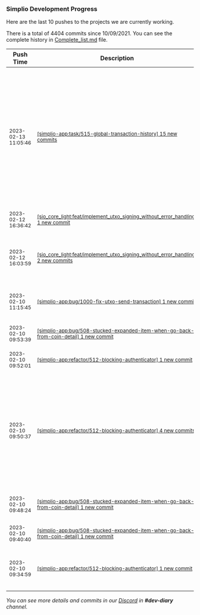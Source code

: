 
### Simplio Development Progress

Here are the last 10 pushes to the projects we are currently working.

There is a total of 4404 commits since 10/09/2021. You can see the complete history in
 [Complete_list.md](Complete_list.md) file.

| Push Time | Description | Commits |
| --- | --- | --- |
| <sub>2023-02-13 11:05:46</sub> | <sub>[[simplio-app:task/515\-global\-transaction\-history] 15 new commits](https://github.com/SimplioOfficial/simplio-app/compare/fb510b633ae5...e25fba964a32)</sub> | <sub>[d63ebe3](https://github.com/SimplioOfficial/simplio-app/commit/d63ebe3596145d6ec826e639109b87c22d17341d) adding date text widget - storkandstars<br>[263dfaa](https://github.com/SimplioOfficial/simplio-app/commit/263dfaaa4974c74dd0b38ccdd7a7143150dd44d9) removing date extension - storkandstars<br>[609a07b](https://github.com/SimplioOfficial/simplio-app/commit/609a07b390c6e4442e35508181d3f1a173578156) removing transaction content - storkandstars<br>[a650359](https://github.com/SimplioOfficial/simplio-app/commit/a65035918fe282ee625e3de1a702b02fd4f5c716) removing transaction item - storkandstars<br>[94fec8d](https://github.com/SimplioOfficial/simplio-app/commit/94fec8dc0d56568af3417f9e195c0728cbb5ff45) removing transaction cubit - storkandstars</sub> |
| <sub>2023-02-12 16:36:42</sub> | <sub>[[sio_core_light:feat/implement\_utxo\_signing\_without\_error\_handling] 1 new commit](https://github.com/SimplioOfficial/sio_core_light/commit/3200855179f4b4852d12ae777f7950e786fd1a05)</sub> | <sub>[3200855](https://github.com/SimplioOfficial/sio_core_light/commit/3200855179f4b4852d12ae777f7950e786fd1a05) fix: allow signed max amount - ciripel</sub> |
| <sub>2023-02-12 16:03:59</sub> | <sub>[[sio_core_light:feat/implement\_utxo\_signing\_without\_error\_handling] 2 new commits](https://github.com/SimplioOfficial/sio_core_light/compare/7244fa7fee7d...8cf24f4ad6b2)</sub> | <sub>[0818ecf](https://github.com/SimplioOfficial/sio_core_light/commit/0818ecf45e1906dd9e0fb2f0aaa07b9d84377ece) chore: update dependencies - ciripel<br>[8cf24f4](https://github.com/SimplioOfficial/sio_core_light/commit/8cf24f4ad6b2694f696f44af2a00ad29edb11ec7) ci: upgrade flutter to 3.7.3 - ciripel</sub> |
| <sub>2023-02-10 11:15:45</sub> | <sub>[[simplio-app:bug/1000\-fix\-utxo\-send\-transaction] 1 new commit](https://github.com/SimplioOfficial/simplio-app/commit/f711509c37615159091cc7a13c8b6365106142b0)</sub> | <sub>[f711509](https://github.com/SimplioOfficial/simplio-app/commit/f711509c37615159091cc7a13c8b6365106142b0) fix: use already signed selected tx for utxo coins - ciripel</sub> |
| <sub>2023-02-10 09:53:39</sub> | <sub>[[simplio-app:bug/508\-stucked\-expanded\-item\-when\-go\-back\-from\-coin\-detail] 1 new commit](https://github.com/SimplioOfficial/simplio-app/commit/035538c4962cfe4e4b34f7aca0e4e9dc37bf3ca3)</sub> | <sub>[035538c](https://github.com/SimplioOfficial/simplio-app/commit/035538c4962cfe4e4b34f7aca0e4e9dc37bf3ca3) 1. Reverted pubspec.lock - Tomas Petrik</sub> |
| <sub>2023-02-10 09:52:01</sub> | <sub>[[simplio-app:refactor/512\-blocking\-authenticator] 1 new commit](https://github.com/SimplioOfficial/simplio-app/commit/bcaa425cd9fbc8c11701fd05758a944ddc36e4db)</sub> | <sub>[bcaa425](https://github.com/SimplioOfficial/simplio-app/commit/bcaa425cd9fbc8c11701fd05758a944ddc36e4db) 1. Reverted pubspec.lock - Tomas Petrik</sub> |
| <sub>2023-02-10 09:50:37</sub> | <sub>[[simplio-app:refactor/512\-blocking\-authenticator] 4 new commits](https://github.com/SimplioOfficial/simplio-app/compare/8ffdca0ee5fd...236a63f4ecac)</sub> | <sub>[1fa7a57](https://github.com/SimplioOfficial/simplio-app/commit/1fa7a57df055cb4bfc04780f4190f8f754a7fa07) 1. Fixed stucked expanded item when go back fro... - Tomas Petrik<br>[537491a](https://github.com/SimplioOfficial/simplio-app/commit/537491a1ac518414918cd4b096d7a631922958b5) Reverted Podfile.lock - Tomas Petrik<br>[af3d2b1](https://github.com/SimplioOfficial/simplio-app/commit/af3d2b1cad8e15aa858fdeee43c051ff058c6516) 1. Added ios/Podfile.lock to .gitignore - Tomas Petrik<br>[236a63f](https://github.com/SimplioOfficial/simplio-app/commit/236a63f4ecac78098efdf5335b7a6c5d23e722a6) 1. Rebased by #508 - Tomas Petrik</sub> |
| <sub>2023-02-10 09:48:24</sub> | <sub>[[simplio-app:bug/508\-stucked\-expanded\-item\-when\-go\-back\-from\-coin\-detail] 1 new commit](https://github.com/SimplioOfficial/simplio-app/commit/af3d2b1cad8e15aa858fdeee43c051ff058c6516)</sub> | <sub>[af3d2b1](https://github.com/SimplioOfficial/simplio-app/commit/af3d2b1cad8e15aa858fdeee43c051ff058c6516) 1. Added ios/Podfile.lock to .gitignore - Tomas Petrik</sub> |
| <sub>2023-02-10 09:40:40</sub> | <sub>[[simplio-app:bug/508\-stucked\-expanded\-item\-when\-go\-back\-from\-coin\-detail] 1 new commit](https://github.com/SimplioOfficial/simplio-app/commit/537491a1ac518414918cd4b096d7a631922958b5)</sub> | <sub>[537491a](https://github.com/SimplioOfficial/simplio-app/commit/537491a1ac518414918cd4b096d7a631922958b5) Reverted Podfile.lock - Tomas Petrik</sub> |
| <sub>2023-02-10 09:34:59</sub> | <sub>[[simplio-app:refactor/512\-blocking\-authenticator] 1 new commit](https://github.com/SimplioOfficial/simplio-app/commit/8ffdca0ee5fd93d4d1a092761b7097e0022180e7)</sub> | <sub>[8ffdca0](https://github.com/SimplioOfficial/simplio-app/commit/8ffdca0ee5fd93d4d1a092761b7097e0022180e7) 1. Commeted code for authenticate method for Re... - Tomas Petrik</sub> |

_You can see more details and commits in our [Discord](https://discord.gg/aKhjuwZmdP) in **#dev-diary** channel._
